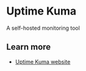 # Uptime Kuma

A self-hosted monitoring tool 

## Learn more
- [Uptime Kuma website](https://uptime.kuma.pet/)